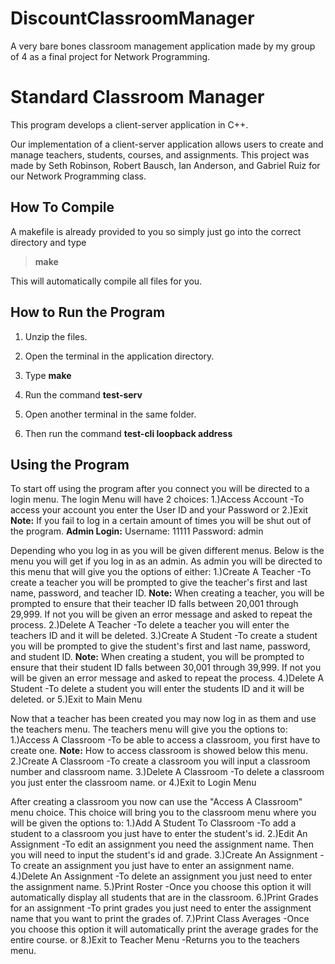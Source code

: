 # DiscountClassroomManager
A very bare bones classroom management application made by my group of 4 as a final project for Network Programming. 

# Standard Classroom Manager
This program develops a client-server application in C++.

Our implementation of a client-server application allows users to create and manage teachers, students, courses, and assignments. This project was made by Seth Robinson, Robert Bausch, Ian Anderson, and Gabriel Ruiz for our Network Programming class. 


## How To Compile

A makefile is already provided to you so simply just go into the correct directory and type
> ****make****

This will automatically compile all files for you.


## How to Run the Program

1. Unzip the files.

2. Open the terminal in the application directory.

3. Type **make**

4. Run the command **test-serv**

5. Open another terminal in the same folder.

6. Then run the command **test-cli loopback address** 


## Using the Program

To start off using the program after you connect you will be directed to a login menu.
The login Menu will have 2 choices:
1.)Access Account
	-To access your account you enter the User ID and your Password
or 
2.)Exit
**Note:** If you fail to log in a certain amount of times you will be shut out of the program.
**Admin Login:** Username: 11111 Password: admin

Depending who you log in as you will be given different menus.
Below is the menu you will get if you log in as an admin.
As admin you will be directed to this menu that will give you the options of either:
1.)Create A Teacher
	-To create a teacher you will be prompted to give the teacher's first and last name, password, and teacher ID.
**Note:** When creating a teacher, you will be prompted to ensure that their teacher ID falls between 20,001 		through 29,999. If not you will be given an error message and asked to repeat the process.
2.)Delete A Teacher
	-To delete a teacher you will enter the teachers ID and it will be deleted.
3.)Create A Student
	-To create a student you will be prompted to give the student's first and last name, password, and student ID.
**Note:** When creating a student, you will be prompted to ensure that their student ID falls between 30,001 through 39,999. If not you will be given an error message and asked to repeat the process.
4.)Delete A Student
	-To delete a student you will enter the students ID and it will be deleted.
or
5.)Exit to Main Menu

Now that a teacher has been created you may now log in as them and use the teachers menu.
The teachers menu will give you the options to:
1.)Access A Classroom
	-To be able to access a classroom, you first have to create one. 
**Note:** How to access classroom is showed below this menu.
2.)Create A Classroom
	-To create a classroom you will input a classroom number and classroom name.
3.)Delete A Classroom
	-To delete a classroom you just enter the classroom name.
or
4.)Exit to Login Menu

After creating a classroom you now can use the  "Access A Classroom"  menu choice.
This choice will bring you to the classroom menu where you will be given the options to:
1.)Add A Student To Classroom
	-To add a student to a classroom you just have to enter the student's id.
2.)Edit An Assignment
	-To edit an assignment you need the assignment name. Then you will need to input the student's id and grade.
3.)Create An Assignment
	-To create an assignment you just have to enter an assignment name.
4.)Delete An Assignment
	-To delete an assignment you just need to enter the assignment name.
5.)Print Roster
	-Once you choose this option it will automatically display all students that are in the classroom.
6.)Print Grades for an assignment
	-To print grades you just need to enter the assignment name that you want to print the grades of.
7.)Print Class Averages
	-Once you choose this option it will automatically print the average grades for the entire course.
or
8.)Exit to Teacher Menu
	-Returns you to the teachers menu.
